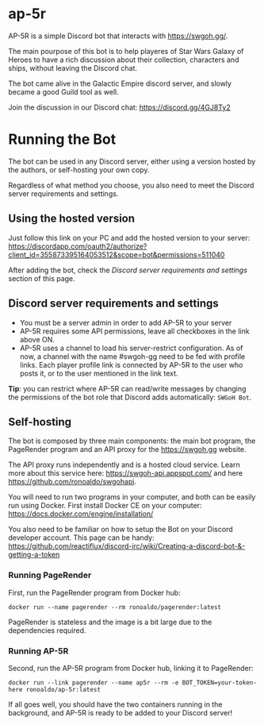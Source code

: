 # ap-5r

AP-5R is a simple Discord bot that interacts with https://swgoh.gg/.

The main pourpose of this bot is to help playeres of
Star Wars Galaxy of Heroes to have a rich discussion
about their collection, characters and ships,
without leaving the Discord chat.

The bot came alive in the Galactic Empire discord server,
and slowly became a good Guild tool as well.

Join the discussion in our Discord chat: https://discord.gg/4GJ8Ty2

# Running the Bot

The bot can be used in any Discord server, either using a version
hosted by the authors, or self-hosting your own copy.

Regardless of what method you choose, you also need to meet the
Discord server requirements and settings.

## Using the hosted version

Just follow this link on your PC and add the hosted version to your server:
https://discordapp.com/oauth2/authorize?client_id=355873395164053512&scope=bot&permissions=511040

After adding the bot, check the *Discord server requirements and settings*
section of this page.

## Discord server requirements and settings

* You must be a server admin in order to add AP-5R to your server
* AP-5R requires some API permissions, leave all checkboxes in the link
  above ON.
* AP-5R uses a channel to load his server-restrict configuration. As of now,
  a channel with the name #swgoh-gg need to be fed with profile links.
  Each player profile link is connected by AP-5R to the user who posts it,
  or to the user mentioned in the link text.

**Tip**: you can restrict where AP-5R can read/write messages by
changing the permissions of the bot role that Discord
adds automatically: `SWGoH Bot`.

## Self-hosting

The bot is composed by three main components: the main bot program,
the PageRender program and an API proxy for the https://swgoh.gg website.

The API proxy runs independently and is a hosted cloud service.
Learn more about this service here: https://swgoh-api.appspot.com/ and
here https://github.com/ronoaldo/swgohapi.

You will need to run two programs in your computer, and both can
be easily run using Docker. First install Docker CE on your
computer: https://docs.docker.com/engine/installation/

You also need to be familiar on how to setup the Bot on
your Discord developer account. This page can be handy:
https://github.com/reactiflux/discord-irc/wiki/Creating-a-discord-bot-&-getting-a-token

### Running PageRender

First, run the PageRender program from Docker hub:

    docker run --name pagerender --rm ronoaldo/pagerender:latest

PageRender is stateless and the image is a bit large due to
the dependencies required. 

### Running AP-5R

Second, run the AP-5R program from Docker hub, linking it to PageRender:

    docker run --link pagerender --name ap5r --rm -e BOT_TOKEN=your-token-here ronoaldo/ap-5r:latest

If all goes well, you should have the two containers running in the background,
and AP-5R is ready to be added to your Discord server!